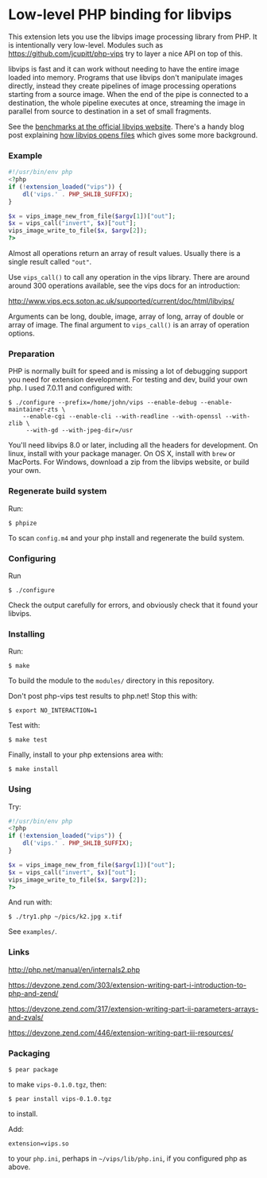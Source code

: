 # Low-level PHP binding for libvips 

This extension lets you use the libvips image processing library from PHP. It is
intentionally very low-level. Modules such as
https://github.com/jcupitt/php-vips try to layer a nice API on
top of this. 

libvips is fast and it can work without needing to have the 
entire image loaded into memory. Programs that use libvips don't
manipulate images directly, instead they create pipelines of image processing
operations starting from a source image. When the end of the pipe is connected
to a destination, the whole pipeline executes at once, streaming the image
in parallel from source to destination in a set of small fragments. 

See the [benchmarks at the official libvips
website](http://www.vips.ecs.soton.ac.uk/index.php?title=Speed_and_Memory_Use).
There's a handy blog post explaining [how libvips opens
files](http://libvips.blogspot.co.uk/2012/06/how-libvips-opens-file.html)
which gives some more background.

### Example

```php
#!/usr/bin/env php
<?php
if (!extension_loaded("vips")) {
    dl('vips.' . PHP_SHLIB_SUFFIX);
}

$x = vips_image_new_from_file($argv[1])["out"];
$x = vips_call("invert", $x)["out"];
vips_image_write_to_file($x, $argv[2]);
?>
```

Almost all operations return an array of result values. Usually there is a
single result called `"out"`.

Use `vips_call()` to call any operation in the vips library. There are around 
around 300 operations available, see the vips docs for an
introduction:

http://www.vips.ecs.soton.ac.uk/supported/current/doc/html/libvips/

Arguments can be long, double, image, array of long, array of double or array
of image. The final argument to `vips_call()` is an array of operation options. 

### Preparation

PHP is normally built for speed and is missing a lot of debugging support you
need for extension development. For testing and dev, build your own php. 
I used 7.0.11 and configured with:

```
$ ./configure --prefix=/home/john/vips --enable-debug --enable-maintainer-zts \
	--enable-cgi --enable-cli --with-readline --with-openssl --with-zlib \
	 --with-gd --with-jpeg-dir=/usr
```

You'll need libvips 8.0 or later, including all the headers for development. 
On linux, install with your package manager.
On OS X, install with `brew` or MacPorts. For Windows, download a zip from 
the libvips
website, or build your own. 

### Regenerate build system

Run:

```
$ phpize
```

To scan `config.m4` and your php install and regenerate the build system.

### Configuring

Run

```
$ ./configure 
```

Check the output carefully for errors, and obviously check that it found your
libvips.

### Installing

Run:


```
$ make
```

To build the module to the `modules/` directory in this repository. 

Don't post php-vips test results to php.net! Stop this with:


```
$ export NO_INTERACTION=1
```


Test with:


```
$ make test
```

Finally, install to your php extensions area with:

```
$ make install
```

### Using

Try:

```php
#!/usr/bin/env php
<?php
if (!extension_loaded("vips")) {
    dl('vips.' . PHP_SHLIB_SUFFIX);
}

$x = vips_image_new_from_file($argv[1])["out"];
$x = vips_call("invert", $x)["out"];
vips_image_write_to_file($x, $argv[2]);
?>
```

And run with:

```
$ ./try1.php ~/pics/k2.jpg x.tif
```

See `examples/`.

### Links

http://php.net/manual/en/internals2.php

https://devzone.zend.com/303/extension-writing-part-i-introduction-to-php-and-zend/

https://devzone.zend.com/317/extension-writing-part-ii-parameters-arrays-and-zvals/

https://devzone.zend.com/446/extension-writing-part-iii-resources/

### Packaging

```
$ pear package
```

to make `vips-0.1.0.tgz`, then:

```
$ pear install vips-0.1.0.tgz
```

to install.

Add:

```
extension=vips.so
```

to your `php.ini`, perhaps in `~/vips/lib/php.ini`, if you configured php as
above. 

